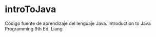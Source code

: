 introToJava
===========

Código fuente de aprendizaje del lenguaje Java. Introduction to Java Programming 9th Ed. Liang